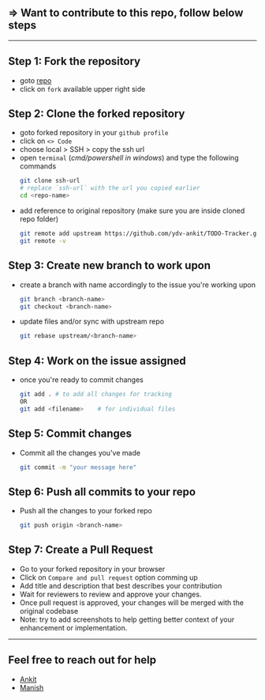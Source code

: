 ## => Want to contribute to this repo, follow below steps
---
## Step 1: Fork the repository
- goto [repo](https://github.com/ydv-ankit/TODO-Tracker)
- click on `fork` available upper right side

## Step 2: Clone the forked repository
- goto forked repository in your `github profile`
- click on `<> Code` 
- choose local > SSH > copy the ssh url
- open `terminal` (*cmd/powershell in windows*) and type the following commands
    ```bash
    git clone ssh-url 
    # replace `ssh-url` with the url you copied earlier
    cd <repo-name>
    ```
- add reference to original repository (make sure you are inside cloned repo folder)
    ```bash
    git remote add upstream https://github.com/ydv-ankit/TODO-Tracker.git
    git remote -v
    ```

## Step 3: Create new branch to work upon
- create a branch with name accordingly to the issue you're working upon
  ```bash
  git branch <branch-name>
  git checkout <branch-name>
  ```
- update files and/or sync with upstream repo
  ```bash
  git rebase upstream/<branch-name>
  ```

## Step 4: Work on the issue assigned
- once you're ready to commit changes
  ```bash
  git add . # to add all changes for tracking
  OR
  git add <filename>    # for individual files
  ```

## Step 5: Commit changes
- Commit all the changes you've made
  ```bash
  git commit -m "your message here"
  ```

## Step 6: Push all commits to your repo
- Push all the changes to your forked repo
  ```bash
  git push origin <branch-name>
  ```

## Step 7: Create a Pull Request
- Go to your forked repository in your browser
- Click on `Compare and pull request` option comming up
- Add title and description that best describes your contribution
- Wait for reviewers to review and approve your changes.
- Once pull request is approved, your changes will be merged with the original codebase
- Note: try to add screenshots to help getting better context of your enhancement or implementation.
---
## Feel free to reach out for help
- [Ankit](https://twitter.com/ydvtwts) 
- [Manish](https://twitter.com/techmannih)
